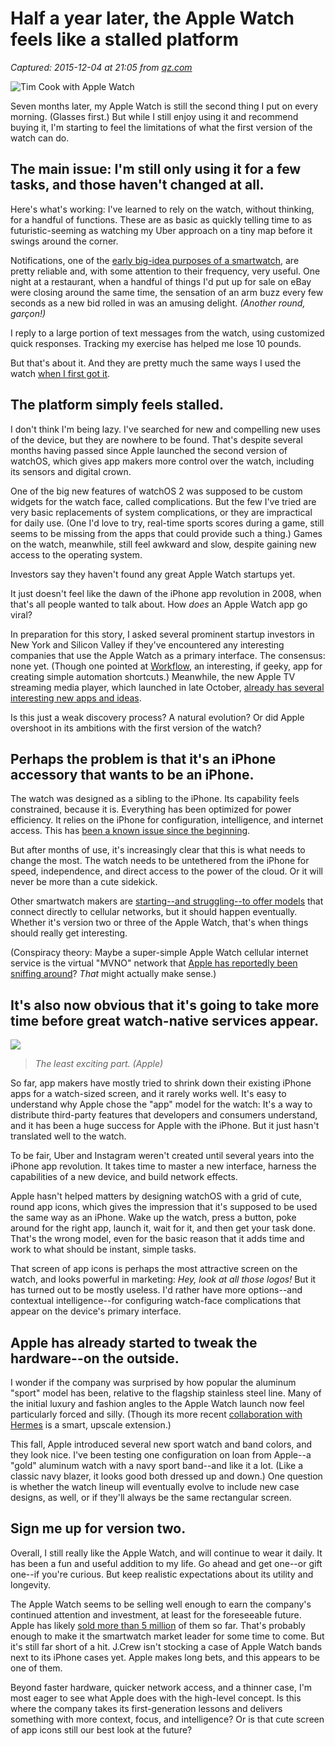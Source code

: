 # Half a year later, the Apple Watch feels like a stalled platform

_Captured: 2015-12-04 at 21:05 from [qz.com](http://qz.com/557652/half-a-year-later-the-apple-watch-feels-like-a-stalled-platform/)_

![Tim Cook with Apple Watch](https://qzprod.files.wordpress.com/2015/11/tim-cook-watch.jpg?quality=80&strip=all&w=1600)

Seven months later, my Apple Watch is still the second thing I put on every morning. (Glasses first.) But while I still enjoy using it and recommend buying it, I'm starting to feel the limitations of what the first version of the watch can do.

## The main issue: I'm still only using it for a few tasks, and those haven't changed at all.

Here's what's working: I've learned to rely on the watch, without thinking, for a handful of functions. These are as basic as quickly telling time to as futuristic-seeming as watching my Uber approach on a tiny map before it swings around the corner.

Notifications, one of the [early big-idea purposes of a smartwatch](http://qz.com/416043/the-future-of-ios-apps-you-can-enjoy-without-ever-opening-them/), are pretty reliable and, with some attention to their frequency, very useful. One night at a restaurant, when a handful of things I'd put up for sale on eBay were closing around the same time, the sensation of an arm buzz every few seconds as a new bid rolled in was an amusing delight. _(Another round, garçon!)_

I reply to a large portion of text messages from the watch, using customized quick responses. Tracking my exercise has helped me lose 10 pounds.

But that's about it. And they are pretty much the same ways I used the watch [when I first got it](http://qz.com/421645/one-month-with-the-apple-watch-were-joined-at-the-wrist/).

## The platform simply feels stalled.

I don't think I'm being lazy. I've searched for new and compelling new uses of the device, but they are nowhere to be found. That's despite several months having passed since Apple launched the second version of watchOS, which gives app makers more control over the watch, including its sensors and digital crown.

One of the big new features of watchOS 2 was supposed to be custom widgets for the watch face, called complications. But the few I've tried are very basic replacements of system complications, or they are impractical for daily use. (One I'd love to try, real-time sports scores during a game, still seems to be missing from the apps that could provide such a thing.) Games on the watch, meanwhile, still feel awkward and slow, despite gaining new access to the operating system.

Investors say they haven't found any great Apple Watch startups yet.

It just doesn't feel like the dawn of the iPhone app revolution in 2008, when that's all people wanted to talk about. How _does_ an Apple Watch app go viral?

In preparation for this story, I asked several prominent startup investors in New York and Silicon Valley if they've encountered any interesting companies that use the Apple Watch as a primary interface. The consensus: none yet. (Though one pointed at [Workflow](https://workflow.is/), an interesting, if geeky, app for creating simple automation shortcuts.) Meanwhile, the new Apple TV streaming media player, which launched in late October, [already has several interesting new apps and ideas](http://qz.com/536410/review-of-streaming-media-players/).

Is this just a weak discovery process? A natural evolution? Or did Apple overshoot in its ambitions with the first version of the watch?

## Perhaps the problem is that it's an iPhone accessory that wants to be an iPhone.

The watch was designed as a sibling to the iPhone. Its capability feels constrained, because it is. Everything has been optimized for power efficiency. It relies on the iPhone for configuration, intelligence, and internet access. This has [been a known issue since the beginning](http://qz.com/378959/the-apple-watch-reviews-are-in-and-theyre-uncharacteristically-meh-across-the-board/).

But after months of use, it's increasingly clear that this is what needs to change the most. The watch needs to be untethered from the iPhone for speed, independence, and direct access to the power of the cloud. Or it will never be more than a cute sidekick.

Other smartwatch makers are [starting--and struggling--to offer models](http://www.androidpolice.com/2015/11/19/lg-cancels-the-watch-urbane-2nd-edition-lte-indefinitely-because-of-unspecified-complex-hardware-issue/) that connect directly to cellular networks, but it should happen eventually. Whether it's version two or three of the Apple Watch, that's when things should really get interesting.

(Conspiracy theory: Maybe a super-simple Apple Watch cellular internet service is the virtual "MVNO" network that [Apple has reportedly been sniffing around](http://www.mondaynote.com/2015/08/09/better-than-the-apple-mvno-fantasy/)? _That_ might actually make sense.)

## It's also now obvious that it's going to take more time before great watch-native services appear.

![](https://qzprod.files.wordpress.com/2015/11/apple-watch-apps.jpg?quality=80&strip=all&w=860)

> _The least exciting part. (Apple)_

So far, app makers have mostly tried to shrink down their existing iPhone apps for a watch-sized screen, and it rarely works well. It's easy to understand why Apple chose the "app" model for the watch: It's a way to distribute third-party features that developers and consumers understand, and it has been a huge success for Apple with the iPhone. But it just hasn't translated well to the watch.

To be fair, Uber and Instagram weren't created until several years into the iPhone app revolution. It takes time to master a new interface, harness the capabilities of a new device, and build network effects.

Apple hasn't helped matters by designing watchOS with a grid of cute, round app icons, which gives the impression that it's supposed to be used the same way as an iPhone. Wake up the watch, press a button, poke around for the right app, launch it, wait for it, and then get your task done. That's the wrong model, even for the basic reason that it adds time and work to what should be instant, simple tasks.

That screen of app icons is perhaps the most attractive screen on the watch, and looks powerful in marketing: _Hey, look at all those logos!_ But it has turned out to be mostly useless. I'd rather have more options--and contextual intelligence--for configuring watch-face complications that appear on the device's primary interface.

## Apple has already started to tweak the hardware--on the outside.

I wonder if the company was surprised by how popular the aluminum "sport" model has been, relative to the flagship stainless steel line. Many of the initial luxury and fashion angles to the Apple Watch launch now feel particularly forced and silly. (Though its more recent [collaboration with Hermes](http://qz.com/498604/this-is-what-the-luxury-apple-watch-hermes-will-look-like/) is a smart, upscale extension.)

This fall, Apple introduced several new sport watch and band colors, and they look nice. I've been testing one configuration on loan from Apple--a "gold" aluminum watch with a navy sport band--and like it a lot. (Like a classic navy blazer, it looks good both dressed up and down.) One question is whether the watch lineup will eventually evolve to include new case designs, as well, or if they'll always be the same rectangular screen.

## Sign me up for version two.

Overall, I still really like the Apple Watch, and will continue to wear it daily. It has been a fun and useful addition to my life. Go ahead and get one--or gift one--if you're curious. But keep realistic expectations about its utility and longevity.

The Apple Watch seems to be selling well enough to earn the company's continued attention and investment, at least for the foreseeable future. Apple has likely [sold more than 5 million](http://qz.com/535697/apple-has-probably-sold-more-than-5-million-watches-so-far/) of them so far. That's probably enough to make it the smartwatch market leader for some time to come. But it's still far short of a hit. J.Crew isn't stocking a case of Apple Watch bands next to its iPhone cases yet. Apple makes long bets, and this appears to be one of them.

Beyond faster hardware, quicker network access, and a thinner case, I'm most eager to see what Apple does with the high-level concept. Is this where the company takes its first-generation lessons and delivers something with more context, focus, and intelligence? Or is that cute screen of app icons still our best look at the future?

